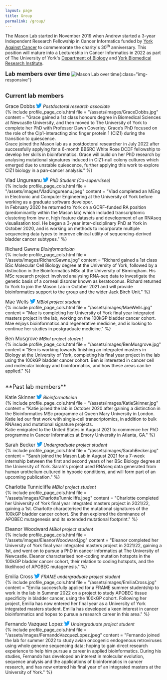 ```yaml
---
layout: page
title: Group
permalink: /group/
---
```

The Mason Lab started in November 2019 when Andrew started a 3-year Independent Research Fellowship in Cancer Informatics funded by [York Against Cancer](https://www.yorkagainstcancer.org.uk/) to commemorate the charity's 30<sup>th</sup> anniversary. This position will mature into a Lectureship in Cancer Informatics in 2022 as part of The University of York's [Department of Biology](https://www.york.ac.uk/biology/) and [York Biomedical Research Institute](https://www.york.ac.uk/biomedical-research-institute/).

<span style="font-size:1.3em;">**Lab members over time**</span>
![Mason Lab over time](/assets/images/lab_gantt.jpg){:class="img-responsive"}
<br/><br/>

<span style="font-size:1.3em;">**Current lab members**</span><br/>

<span style="font-size:1.1em;">Grace Dobbs</span> [<img src="/assets/images/Twitter-Logo.jpg" width="18">](https://twitter.com/grace_dobbs) *Postdoctoral research associate*<br/>
{% include profile_page_cols.html 
	file = "/assets/images/GraceDobbs.jpg"
	content = "Grace gained a 1st class honours degree in Biomedical Sciences at Newcastle University, and then moved to The University of York to complete her PhD with Professor Dawn Coverley. Grace’s PhD focused on the role of the Cip1-interacting zinc finger protein 1 (CIZ1) during the transition to quiescence.<br/>Grace joined the Mason lab as a postdoctoral researcher in July 2022 after successfully applying for a 6-month BBSRC White Rose DCDF fellowship to develop her skills in bioinformatics. Grace will build on her PhD research by analysing mutational signatures induced in CIZ1-null colony cultures which emerged due to unstable quiescence, further applying this work to explore CIZ1 biology in a pan-cancer analysis."
%}

<span style="font-size:1.1em;">Vlad Ungureanu</span> [<img src="/assets/images/Twitter-Logo.jpg" width="18">](https://twitter.com/vladUngu) *PhD Student (Co-supervisee)*<br/>
{% include profile_page_cols.html 
	file = "/assets/images/VladUngureanu.jpeg"
	content = "Vlad completed an MEng in Electronic and Computer Engineering at the University of York before working as a graduate software developer.<br/>In February 2020 he returned to York on a GCRF-funded RA position (predominantly within the Mason lab) which included transcriptomic clustering from low <i>n</i>, high feature datasets and development of an RNAseq visualisation tool. He began a 3-year inter-disciplinary PhD at York in October 2020, and is working on methods to incorporate multiple sequencing data types to improve clinical utility of sequencing-derived bladder cancer subtypes."
%}

<span style="font-size:1.1em;">Richard Gawne</span> *Bioinformatician*<br/>
{% include profile_page_cols.html 
	file = "/assets/images/RichardGawne.jpg"
	content = "Richard gained a 1st class BSc Molecular Cell Biology degree at the University of York, followed by a distinction in the Bioinformatics MSc at the University of Birmingham. His MSc research project involved analysing RNA-seq data to investigate the genetic basis of a corneal disorder known as keratoconus. Richard returned to York to join the Mason Lab in October 2021 and will provide bioinformatics support to the group and the wider Jack Birch Unit."
%}

<span style="font-size:1.1em;">Mae Wells</span> [<img src="/assets/images/Twitter-Logo.jpg" width="18">](https://twitter.com/Maee_elisa) *MBiol project student*<br/>
{% include profile_page_cols.html 
	file = "/assets/images/MaeWells.jpg"
	content = "Mae is completing her University of York final year integrated masters project in the lab, working on the 100kGP bladder cancer cohort. Mae enjoys bioinformatics and regenerative medicine, and is looking to continue her studies in postgraduate medicine."
%}

<span style="font-size:1.1em;">Ben Musgrove</span> *MBiol project student*<br/>
{% include profile_page_cols.html 
	file = "/assets/images/BenMusgrove.jpg"
	content = "Ben is working towards finishing an integrated masters in Biology at the University of York, completing his final year project in the lab using the 100kGP bladder cancer cohort. Ben is interested in cancer cell and molecular biology and bioinformatics, and how these areas can be applied."
%}

<br/>
<span style="font-size:1.3em;">**Past lab members**</span><br/>

<span style="font-size:1.1em;">Katie Skinner</span> [<img src="/assets/images/Twitter-Logo.jpg" width="18">](https://twitter.com/Katie_Skinner_) *Bioinformatician*<br/>
{% include profile_page_cols.html 
	file = "/assets/images/KatieSkinner.jpg"
	content = "Katie joined the lab in October 2020 after gaining a distinction in the Bioinformatics MSc programme at Queen Mary University in London. Katie led our first work with single-cell transcriptomics, in addition to bulk RNAseq and mutational signature projects. <br/>Katie emigrated to the United States in August 2021 to commence her PhD programme in Cancer Informatics at Emory University in Atlanta, GA."
%}

<span style="font-size:1.1em;">Sarah Becker</span> [<img src="/assets/images/Twitter-Logo.jpg" width="18">](https://twitter.com/Sarah_M_Becker) *Undergraduate project student*<br/>
{% include profile_page_cols.html 
	file = "/assets/images/SarahBecker.jpg"
	content = "Sarah joined the Mason Lab in August 2021 for a 7-week internship between the first and second years of her BSc Biology degree at the University of York. Sarah's project used RNAseq data generated from human urothelium cultured in hypoxic conditions, and will form part of an upcoming publication."
%}

<span style="font-size:1.1em;">Charlotte Tunnicliffe</span> *MBiol project student*<br/>
{% include profile_page_cols.html 
	file = "/assets/images/CharlotteTunnicliffe.jpeg"
	content = "Charlotte completed her University of York final year integrated masters project in 2021/22, gaining a 1st. Charlotte characterised the mutational signatures of the 100kGP bladder cancer cohort. She then explored the dominance of APOBEC mutagenesis and its extended mutational footprint."
%}

<span style="font-size:1.1em;">Eleanor Woodward</span> *MBiol project student*<br/>
{% include profile_page_cols.html 
	file = "/assets/images/EleanorWoodward.jpg"
	content = "Eleanor completed her University of York final year integrated masters project in 2021/22, gaining a 1st, and went on to pursue a PhD in cancer informatics at The University of Newcastle. Eleanor characterised non-coding mutation hotspots in the 100kGP bladder cancer cohort, their relation to coding hotspots, and the likelihood of APOBEC mutagenesis."
%}

<span style="font-size:1.1em;">Emilia Cross</span> [<img src="/assets/images/Twitter-Logo.jpg" width="18">](https://twitter.com/emiliacrossxx) *FRAME undergraduate project student*<br/>
{% include profile_page_cols.html 
	file = "/assets/images/EmiliaCross.jpg"
	content = "Emilia successfully applied for a FRAME summer studentship to work in the lab in Summer 2022 on a project to study APOBEC tissue specificity in bladder cancer, using the 100kGP cohort. Following her project, Emilia has now entered her final year as a University of York integrated masters student. Emilia has developed a keen interest in cancer bioinformatics and hopes to pursue a research career in this area."
%}

<span style="font-size:1.1em;">Fernando Vazquez Lopez</span> [<img src="/assets/images/Twitter-Logo.jpg" width="18">](https://twitter.com/fernando_vaz_) *Undergraduate project student*<br/>
{% include profile_page_cols.html 
	file = "/assets/images/FernandoVazquezLopez.jpeg"
	content = "Fernando joined the lab for summer 2022 to study avian oncogenic endogenous retroviruses using whole genome sequencing data; hoping to gain direct research experience to help him pursue a career in applied bioinformatics. During his studies, Fernando has developed an interest in molecular evolution, sequence analysis and the applications of bioinformatics in cancer research, and has now entered his final year of an integrated masters at the University of York."
%}


